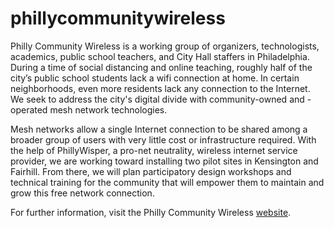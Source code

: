 # phillycommunitywireless

Philly Community Wireless is a working group of organizers, technologists, academics, public school teachers, and City Hall staffers in Philadelphia. During a time of social distancing and online teaching, roughly half of the city’s public school students lack a wifi connection at home. In certain neighborhoods, even more residents lack any connection to the Internet. We seek to address the city's digital divide with community-owned and -operated mesh network technologies.

Mesh networks allow a single Internet connection to be shared among a broader group of users with very little cost or infrastructure required. With the help of PhillyWisper, a pro-net neutrality, wireless internet service provider, we are working toward installing two pilot sites in Kensington and Fairhill. From there, we will plan participatory design workshops and technical training for the community that will empower them to maintain and grow this free network connection.   

For further information, visit the Philly Community Wireless [website](https://phillycommunitywireless.com/).
